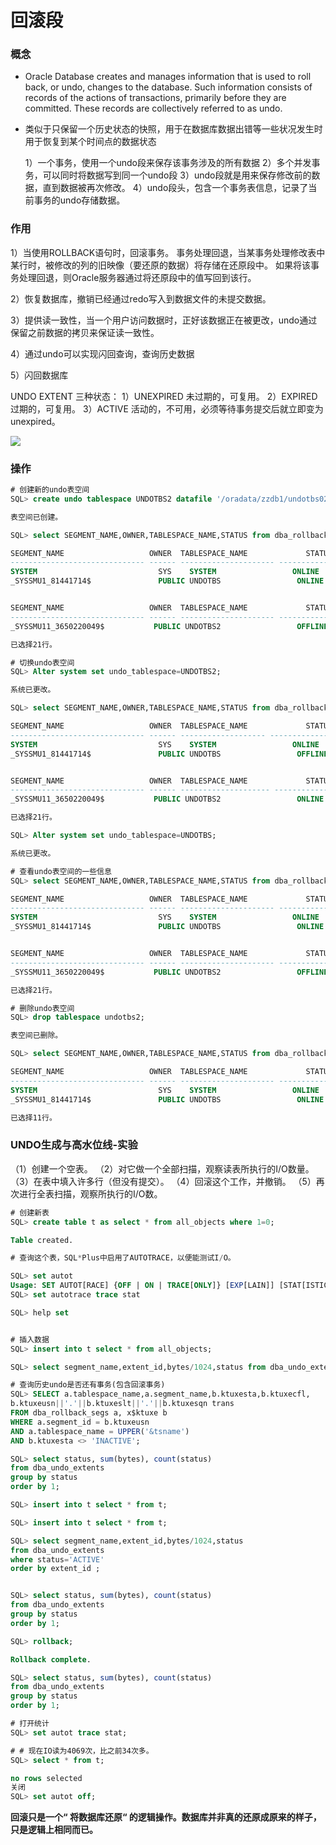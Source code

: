# 回滚段

### 概念

- Oracle Database creates and manages information that is used to roll back, or undo,
  changes to the database. Such information consists of records of the actions of
  transactions, primarily before they are committed. These records are collectively
  referred to as undo.

- 类似于只保留一个历史状态的快照，用于在数据库数据出错等一些状况发生时用于恢复到某个时间点的数据状态
  
  1）一个事务，使用一个undo段来保存该事务涉及的所有数据
  2）多个并发事务，可以同时将数据写到同一个undo段
  3）undo段就是用来保存修改前的数据，直到数据被再次修改。
  4）undo段头，包含一个事务表信息，记录了当前事务的undo存储数据。

### 作用

1）当使用ROLLBACK语句时，回滚事务。
事务处理回退，当某事务处理修改表中某行时，被修改的列的旧映像（要还原的数据）将存储在还原段中。
如果将该事务处理回退，则Oracle服务器通过将还原段中的值写回到该行。

2）恢复数据库，撤销已经通过redo写入到数据文件的未提交数据。

3）提供读一致性，当一个用户访问数据时，正好该数据正在被更改，undo通过保留之前数据的拷贝来保证读一致性。

4）通过undo可以实现闪回查询，查询历史数据

5）闪回数据库

UNDO EXTENT 三种状态：
1）UNEXPIRED 未过期的，可复用。
2）EXPIRED 过期的，可复用。
3）ACTIVE 活动的，不可用，必须等待事务提交后就立即变为unexpired。

![](D:\Pictures\2021-12-14-16-17-32-image.png)

### 操作

```sql
# 创建新的undo表空间
SQL> create undo tablespace UNDOTBS2 datafile '/oradata/zzdb1/undotbs02.dbf' size 16M;

表空间已创建。

SQL> select SEGMENT_NAME,OWNER,TABLESPACE_NAME,STATUS from dba_rollback_segs;

SEGMENT_NAME                   OWNER  TABLESPACE_NAME             STATUS
------------------------------ ------ --------------------- ----------------
SYSTEM                           SYS    SYSTEM                 ONLINE
_SYSSMU1_81441714$               PUBLIC UNDOTBS                 ONLINE


SEGMENT_NAME                   OWNER  TABLESPACE_NAME             STATUS
------------------------------ ------ --------------------- ----------------
_SYSSMU11_3650220049$           PUBLIC UNDOTBS2                 OFFLINE

已选择21行。

# 切换undo表空间
SQL> Alter system set undo_tablespace=UNDOTBS2;

系统已更改。

SQL> select SEGMENT_NAME,OWNER,TABLESPACE_NAME,STATUS from dba_rollback_segs;

SEGMENT_NAME                   OWNER  TABLESPACE_NAME             STATUS
------------------------------ ------ ------------------- ----------------
SYSTEM                           SYS    SYSTEM                 ONLINE
_SYSSMU1_81441714$               PUBLIC UNDOTBS                 OFFLINE


SEGMENT_NAME                   OWNER  TABLESPACE_NAME             STATUS
------------------------------ ------ -------------------- ----------------
_SYSSMU11_3650220049$           PUBLIC UNDOTBS2                 ONLINE

已选择21行。

SQL> Alter system set undo_tablespace=UNDOTBS;

系统已更改。

# 查看undo表空间的一些信息
SQL> select SEGMENT_NAME,OWNER,TABLESPACE_NAME,STATUS from dba_rollback_segs;

SEGMENT_NAME                   OWNER  TABLESPACE_NAME             STATUS
------------------------------ ------ --------------------- ----------------
SYSTEM                           SYS    SYSTEM                 ONLINE
_SYSSMU1_81441714$               PUBLIC UNDOTBS                 ONLINE


SEGMENT_NAME                   OWNER  TABLESPACE_NAME             STATUS
------------------------------ ------ --------------------- ----------------
_SYSSMU11_3650220049$           PUBLIC UNDOTBS2                 OFFLINE

已选择21行。

# 删除undo表空间
SQL> drop tablespace undotbs2;

表空间已删除。

SQL> select SEGMENT_NAME,OWNER,TABLESPACE_NAME,STATUS from dba_rollback_segs;

SEGMENT_NAME                   OWNER  TABLESPACE_NAME             STATUS
------------------------------ ------ --------------------- ----------------
SYSTEM                           SYS    SYSTEM                 ONLINE
_SYSSMU1_81441714$               PUBLIC UNDOTBS                 ONLINE

已选择11行。
```

### UNDO生成与高水位线-实验

（1）创建一个空表。
（2）对它做一个全部扫描，观察读表所执行的I/O数量。
（3）在表中填入许多行（但没有提交）。
（4）回滚这个工作，并撤销。
（5）再次进行全表扫描，观察所执行的I/O数。

```sql
# 创建新表
SQL> create table t as select * from all_objects where 1=0;

Table created.

# 查询这个表，SQL*Plus中启用了AUTOTRACE，以便能测试I/O。

SQL> set autot
Usage: SET AUTOT[RACE] {OFF | ON | TRACE[ONLY]} [EXP[LAIN]] [STAT[ISTICS]]
SQL> set autotrace trace stat

SQL> help set


# 插入数据
SQL> insert into t select * from all_objects;

SQL> select segment_name,extent_id,bytes/1024,status from dba_undo_extents where status='ACTIVE' order by extent_id ;

# 查询历史undo是否还有事务(包含回滚事务)
SQL> SELECT a.tablespace_name,a.segment_name,b.ktuxesta,b.ktuxecfl,
b.ktuxeusn||'.'||b.ktuxeslt||'.'||b.ktuxesqn trans
FROM dba_rollback_segs a, x$ktuxe b
WHERE a.segment_id = b.ktuxeusn
AND a.tablespace_name = UPPER('&tsname')
AND b.ktuxesta <> 'INACTIVE';

SQL> select status, sum(bytes), count(status)
from dba_undo_extents
group by status
order by 1;

SQL> insert into t select * from t;

SQL> insert into t select * from t;

SQL> select segment_name,extent_id,bytes/1024,status
from dba_undo_extents
where status='ACTIVE'
order by extent_id ;


SQL> select status, sum(bytes), count(status)
from dba_undo_extents
group by status
order by 1;

SQL> rollback;

Rollback complete.

SQL> select status, sum(bytes), count(status)
from dba_undo_extents
group by status
order by 1;

# 打开统计
SQL> set autot trace stat;

# # 现在IO读为4069次，比之前34次多。
SQL> select * from t;

no rows selected
关闭
SQL> set autot off;
```

**回滚只是一个“ 将数据库还原“ 的逻辑操作。数据库并非真的还原成原来的样子，只是逻辑上相同而已。**
